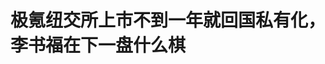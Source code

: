 <!DOCTYPE html>
<html lang="zh-CN">

<head>
    
<title>极氪纽交所上市不到一年就回国私有化，李书福在下一盘什么棋_腾讯新闻</title>
<meta name="keywords" content="极氪,李书福,极氪纽交所,吉利,浙江吉利控股集团有限公司,私有化,张翔,上市">
<meta name="description" content="图片来源：视觉中国      文 ｜ 岳家琛       编辑 ｜ 孙春芳      出品 ｜ 棱镜·腾讯小满工作室      5月7日，吉利汽车发文：“计划收购极氪智能科技有限公司已发行全部股份。....">
<meta name="author" content="腾讯网">
<meta name="copyright" content="Copyright 1998 - 2025 Tencent. All Rights Reserved">
<meta property="og:type" content="news" />

<meta property="og:title" content="极氪纽交所上市不到一年就回国私有化，李书福在下一盘什么棋_腾讯新闻" />
<meta property="og:description" content="图片来源：视觉中国      文 ｜ 岳家琛       编辑 ｜ 孙春芳      出品 ｜ 棱镜·腾讯小满工作室      5月7日，吉利汽车发文：“计划收购极氪智能科技有限公司已发行全部股份。...." />
<meta property="og:url" content="https://news.qq.com/rain/a/20250511A04VPJ00" />
<meta property="og:image" content="https://inews.gtimg.com/om_ls/Og-o-b1yxl1qvshnQ47-usNcye_NYS7JZWKiB33ljx3VoAA_640330/0" />
<meta property="article:author" content="棱镜" />
<meta property="article:published_time" content="2025-05-11 16:25:21" />
<meta property="category" content="auto" />

<meta name="baidu-site-verification" content="jJeIJ5X7pP" />
    <meta charset="utf-8" />
<meta http-equiv="X-UA-Compatible" content="IE=Edge" />
<meta name="viewport" content="width=device-width, initial-scale=1, shrink-to-fit=no" />
<link rel="dns-prefetch" href="mat1.gtimg.com">
<link rel="dns-prefetch" href="i.news.qq.com">
<link rel="shortcut icon" href="https://mat1.gtimg.com/qqcdn/qqindex2021/favicon.ico">
<script nomodule="true" src="https://mat1.gtimg.com/qqcdn/qqindex2021/common-static/20240515201444/core3-37-1.min.js"></script>
<script>
  try {
    if (!window.IntersectionObserver) {
      var observerScript = document.createElement('script');
      observerScript.src = "https://mat1.gtimg.com/qqcdn/qqindex2021/common-static/20241024141058/intersection-observer-polyfill.js";
      document.head.appendChild(observerScript);
    }
  } catch (error) {}
</script>

<script>
  try {
    if (!Element.prototype.scrollTo) {
      var scrollScript = document.createElement('script');
      scrollScript.src = "https://mat1.gtimg.com/qqcdn/qqindex2021/common-static/20241025153001/scroll-behavior-polyfill.js";
      document.head.appendChild(scrollScript);
    }
  } catch (error) {}
</script>
<script>
  try {
    if ('scrollRestoration' in window.history) {
      window.history.scrollRestoration = 'manual';
    }
    window.isPcClient = Boolean(window.electron) && (
      window.navigator.userAgent.indexOf('pc-client') > 0 ||
      window.navigator.userAgent.indexOf('TencentNews') > 0
    );
  } catch {}
</script>
<script>
  try {
    if (window.isPcClient) {
      var bodyStyle = document.createElement('style');
      bodyStyle.innerText = 'body{ zoom: 0.95 }';
      document.head.appendChild(bodyStyle);
    }
  } catch {}
</script>
<script>
  window.DATA = {"url":"https://view.inews.qq.com/a/20250511A04VPJ00","article_id":"20250511A04VPJ00","article_type":"0","title":"极氪纽交所上市不到一年就回国私有化，李书福在下一盘什么棋","desc":"图片来源：视觉中国      文 ｜ 岳家琛       编辑 ｜ 孙春芳      出品 ｜ 棱镜·腾讯小满工作室      5月7日，吉利汽车发文：“计划收购极氪智能科技有限公司已发行全部股份。....","iNewsRecommendLevel":1,"abstract":"图片来源：视觉中国      文 ｜ 岳家琛       编辑 ｜ 孙春芳      出品 ｜ 棱镜·腾讯小满工作室      5月7日，吉利汽车发文：“计划收购极氪智能科技有限公司已发行全部股份。....","catalog1":"auto","ad_channel_sign":"auto","introduction":"","media":"棱镜","media_id":"3285","pubtime":"2025-05-11 16:25:21","comment_id":"8410970296","political":0,"cmsId":"20250511A04VPJ00","cms_id":"20250511A04VPJ00","closeAllAd":0,"closeAllFavorite":false,"originContent":{"directory":{"ai_list":[{"desc":"吉利汽车计划收购极氪全部股份","link":"AIPOS_0"},{"desc":"极氪私有化原因及影响","link":"AIPOS_1"},{"desc":"吉利控股集团《台州宣言》","link":"AIPOS_2"},{"desc":"极氪的市场表现及改革需求","link":"AIPOS_3"},{"desc":"极氪的组织架构调整","link":"AIPOS_4"}],"enable":1,"list":null},"key_points_show":["吉利汽车计划收购极氪智能科技有限公司已发行全部股份，实现完全合并，极氪将成为吉利汽车旗下品牌。","专家表示，私有化后的极氪将摆脱资本市场短期波动干扰，提升决策效率，实现长远布局。","然而，极氪目前面临净亏损问题，2021年至2023年累计亏损约204.33亿元。","为此，极氪将调整人力结构，推行直营为主、合伙人模式为辅的新打法，并计划2025年新开近200家门店。","专家认为，吉利和极氪的改革成功将为中国汽车企业突出重围提供一个范式。"],"text":"\u003cdiv class=\"rich_media_content\"\u003e\u003cp style=\"text-align: center\"\u003e\u003cspan style=\"display: inline-block; max-width: 100%\" data-widget=\"image\"\u003e\u003c!--IMG_0--\u003e\u003cspan style=\"color: #999; display: block; font-size: 12px; line-height: 18px; text-align: center; word-wrap: break-word\"\u003e图片来源：视觉中国\u003c/span\u003e\u003c/span\u003e\u003c/p\u003e\u003csection style=\"background-color: rgb(255, 255, 255); color: rgb(34, 34, 34); font-size: 17px; letter-spacing: 0.544px; margin: 0px 0px 0em; max-width: 100%; outline: 0px; padding: 0px; text-align: justify; text-wrap-mode: wrap\" data-exeditor-arbitrary-box=\"wrap\"\u003e\u003cp\u003e文 ｜ 岳家琛  \u003c/p\u003e\u003cp\u003e编辑 ｜ 孙春芳\u003c/p\u003e\u003cp\u003e出品 ｜ 棱镜·腾讯小满工作室\u003c/p\u003e\u003c/section\u003e\u003cp style=\"text-align: justify\"\u003e\u003c!--AIPOS_0--\u003e5月7日，\u003c!--SECURE_LINK_BEGIN_0--\u003e吉利汽车\u003c!--SECURE_LINK_END_0--\u003e发文：“计划收购\u003c!--SECURE_LINK_BEGIN_1--\u003e极氪\u003c!--SECURE_LINK_END_1--\u003e智能科技有限公司已发行全部股份。吉利汽车目前持有极氪约65.7%的股份，如交易完成，极氪将与吉利汽车实现完全合并。”\u003c/p\u003e\u003cp style=\"text-align: justify\"\u003e极氪从上市到宣布私有化，仅仅不到一年时间。\u003c/p\u003e\u003cp style=\"text-align: justify\"\u003e对于二者的合并，北方工业大学汽车产业创新研究中心研究员张翔表示：“吉利选择‘回归一个吉利’，可以整合资源，提升竞争力。”\u003c/p\u003e\u003cp style=\"text-align: justify\"\u003e\u003c!--AIPOS_1--\u003e“私有化后的极氪，能够摆脱资本市场的短期波动干扰，提升决策效率，不再受美国股票市场规则的诸多限制，从而能够更灵活地制定战略，实现长远布局。”张翔说。\u003c/p\u003e\u003cp style=\"text-align: justify\"\u003e尤其是对于极氪而言，在销售承压、“一年磨三剑”成为一个梗的背景下，极氪亟需获得集团的支持，并重新取得市场的认可。因而变革势在必行。\u003c/p\u003e\u003cp style=\"text-align: justify\"\u003e截至5月9日收盘，吉利汽车港股报18.36港元，两天累计涨幅9.42%，市值增加159亿港元。极氪美股过去两天实现了15.36%的涨幅。\u003c/p\u003e\u003cp style=\"text-align: justify\"\u003e\u003cspan style=\"display: inline-block; max-width: 100%\" data-widget=\"image\"\u003e\u003c!--IMG_1--\u003e\u003cspan style=\"color: #999; display: block; font-size: 12px; line-height: 18px; text-align: center; word-wrap: break-word\"\u003e（吉利台州临海工厂，作者拍摄）\u003c/span\u003e\u003c/span\u003e\u003c/p\u003e\u003cp style=\"text-align: justify\"\u003e\u003cstrong\u003e李书福回归一个吉利\u003c/strong\u003e\u003c/p\u003e\u003cp style=\"text-align: justify\"\u003e对于吉利和极氪的合并，\u003c!--AIPOS_2--\u003e吉利控股集团在公告中称，此举是进一步落实《台州宣言》，聚焦汽车主业，提升资源利用效率，深化品牌协同的重要步骤，将强化吉利汽车在智能新能源汽车领域的全球竞争力。\u003c/p\u003e\u003cp style=\"text-align: justify\"\u003e什么是《台州宣言》？\u003c/p\u003e\u003cp style=\"text-align: justify\"\u003e2024年9月，吉利控股在台州国际汽车工业博览会上发布了《台州宣言》，宣布企业进入战略转型全新阶段。\u003c/p\u003e\u003cp style=\"text-align: justify\"\u003e浙江台州，被吉利称为“梦开始的地方”。1998年，吉利第一辆汽车在台州临海下线。去年9月，《台州宣言》发布前夕，吉利控股管理层集体来到台州临海工厂参观。吉利控股借用创始地所在城市的名字，命名了自己的转型战略。\u003c!--MID_AD_0--\u003e\u003c!--EOP_0--\u003e\u003c/p\u003e\u003c!--MID_ARTICLE_AD_0--\u003e\u003c!--PARAGRAPH_0--\u003e\u003cp style=\"text-align: justify\"\u003e如今，吉利又进入了转折的“十字路口”。《台州宣言》提出，全面梳理吉利各业务板块，厘清业务定位。进一步明晰各品牌定位，理顺股权关系，减少利益冲突和重复投资，提高资源利用效率。\u003c/p\u003e\u003cp style=\"text-align: justify\"\u003e其中，《台州宣言》提出“厘清业务定位、提高资源利用效率”，也折射出吉利此前定位不清晰，品牌之间存在利益冲突等问题。多品牌战略在供应商、采购、研发等方面的弊端越来越明显。各品牌之间产生了严重内耗。\u003c/p\u003e\u003cp style=\"text-align: justify\"\u003e根据梳理，大整合之前，整个吉利系共有多达14个汽车品牌，如吉利、几何、\u003c!--SECURE_LINK_BEGIN_2--\u003e领克\u003c!--SECURE_LINK_END_2--\u003e、极氪、\u003c!--SECURE_LINK_BEGIN_3--\u003e沃尔沃\u003c!--SECURE_LINK_END_3--\u003e、\u003c!--SECURE_LINK_BEGIN_4--\u003e极星\u003c!--SECURE_LINK_END_4--\u003e、\u003c!--SECURE_LINK_BEGIN_5--\u003e路特斯\u003c!--SECURE_LINK_END_5--\u003e、\u003c!--SECURE_LINK_BEGIN_6--\u003esmart\u003c!--SECURE_LINK_END_6--\u003e、雷达、翼真等。有的是自主品牌，有的是通过收购、入股等方式获得。\u003c/p\u003e\u003cp style=\"text-align: justify\"\u003e“吉利汽车旗下极氪定位为全球豪华科技品牌，领克定位为全球新能源高端品牌，\u003c!--SECURE_LINK_BEGIN_7--\u003e吉利银河\u003c!--SECURE_LINK_END_7--\u003e和中国星定位为全球主流品牌。”对于目前旗下各品牌的定位，吉利控股这样说。\u003c/p\u003e\u003cp style=\"text-align: justify\"\u003e如今，在汽车市场的激烈竞争格局之下，成本和技术成为企业在未来竞争中取胜的关键因素。在这一背景下，吉利开始从“多生孩子好打架”转变为“集中协同”。\u003c/p\u003e\u003cp style=\"text-align: justify\"\u003e吉利控股表示，各品牌在扩大细分市场份额的同时，寻求协同发展，在技术、产品、供应链、制造、营销与服务、国际市场拓展等方面强化协同，提高技术创新实力，激发规模效应。\u003c/p\u003e\u003cp style=\"text-align: justify\"\u003e在这一战略之下，吉利控股在过去半年开展了大刀阔斧的改革。\u003c/p\u003e\u003cp style=\"text-align: justify\"\u003e“‘回归一个吉利’的背后，是吉利对品牌布局的反思与调整。前些年投资热潮席卷，多品牌战略盛行，但随着资本逐渐冷静，多品牌战略的弊端日益凸显，品牌分散导致资源无法集中调配，影响了企业的运营效率与发展活力。”张翔说。\u003c!--MID_AD_1--\u003e\u003c!--EOP_1--\u003e\u003c/p\u003e\u003c!--MID_ARTICLE_AD_1--\u003e\u003c!--PARAGRAPH_1--\u003e\u003cp style=\"text-align: justify\"\u003e对于极氪与吉利汽车合并，吉利控股集团董事长李书福也表示：“面对激烈的市场竞争和日益复杂的经济环境，我们将审时度势、根据《台州宣言》精神，持续推动汽车业务整合，回归一个吉利，整合技术优势，提高创新能力、盈利能力，持续创造长期价值，打造全球领先的智能电动汽车集团。”\u003c!--MID_AD_2--\u003e\u003c!--EOP_2--\u003e\u003c/p\u003e\u003c!--MID_ARTICLE_AD_2--\u003e\u003c!--PARAGRAPH_2--\u003e\u003cp style=\"text-align: justify\"\u003e\u003cstrong\u003e两次整合背后\u003c/strong\u003e\u003c/p\u003e\u003cp style=\"text-align: justify\"\u003e《台州宣言》后，吉利控股的第一个改革便是极氪与领克的合并。\u003c/p\u003e\u003cp style=\"text-align: justify\"\u003e2024年11月14日，吉利宣布了领克和极氪的合并计划。今年2月14日，极氪、领克完成股权交割，正式成立极氪科技集团，极氪持有领克51%股份，领克其余49%股份继续由吉利汽车旗下全资子公司持有。\u003c/p\u003e\u003cp style=\"text-align: justify\"\u003e极氪成立初衷是作为吉利向高端纯电赛道转型的抓手。平安证券的研报也分析道，当年选择独立于传统车企，可以让极氪轻装上阵，探索转型路径，以较快速度获取转型经验，并赋能给整个吉利汽车集团。\u003c/p\u003e\u003cp style=\"text-align: justify\"\u003e而如今，“极氪已成功培育壮大，私有化退市能避免资源分散，充分利用已有的海外市场经验与资源，优化集团的资本配置。”张翔说。\u003c/p\u003e\u003cp style=\"text-align: justify\"\u003e极氪智能科技CEO安聪慧在财报电话会上表示，极氪和领克品牌整合，将进行全面的产品梳理和规划，避免冲突。\u003c/p\u003e\u003cp style=\"text-align: justify\"\u003e节省成本，减少资源浪费是最直接的效果。在财报电话会上，安聪慧称，在极氪和领克品牌整合后，双方研发投入预计将降低10%-20%，供应链成本下降5%-8%，产能利用率提升3%-5%。\u003c/p\u003e\u003cp style=\"text-align: justify\"\u003e吉利控股行政总裁桂生悦在电话会上也表示，极氪和领克如果不整合，必然带来同业竞争的内部矛盾，双方在研发、架构、销售等多方面也会出现重复投资和叠加花费的局面。\u003c/p\u003e\u003cp style=\"text-align: justify\"\u003e“如果不整合，无论是领克还是极氪，综合竞争力都无法提升。”桂生悦说。\u003c/p\u003e\u003cp style=\"text-align: justify\"\u003e本次私有化则是另一个考量。事实上，极氪退市并入吉利汽车，发生得很突然。\u003c/p\u003e\u003cp style=\"text-align: justify\"\u003e此前，极星已经在美国的交易所上市，但资本的力量并没有对这一品牌带来帮助。而今，极氪类似的迹象也开始明显。\u003c/p\u003e\u003cp style=\"text-align: justify\"\u003e2024年5月10日，极氪在纽交所挂牌上市，发行价为21美元，市值98亿美元。但是自上市以来，极氪在美股市场的表现整体欠佳，股价一直在20至30美元之间来回波动，并未如此前上市的“蔚、小、理”一样实现股价飙升。\u003c!--MID_AD_3--\u003e\u003c!--EOP_3--\u003e\u003c/p\u003e\u003c!--MID_ARTICLE_AD_3--\u003e\u003c!--PARAGRAPH_3--\u003e\u003cp style=\"text-align: justify\"\u003e一位汽车行业的分析师认为，2025年4月，美国证监会启动大规模中概股退市调查，且极氪自身也一直亏损，这使得在目前的形势下，极氪在美国资本市场难以实现再融资。\u003c/p\u003e\u003cp style=\"text-align: justify\"\u003e他表示，只有私有化，极氪才能拥有继续应对市场竞争的“子弹”。\u003c/p\u003e\u003cp style=\"text-align: justify\"\u003e\u003cstrong\u003e一系列调整正在进行中\u003c/strong\u003e\u003c/p\u003e\u003cp style=\"text-align: justify\"\u003e“极氪之于吉利，是探索高端化的重要资产，如果因为资本的问题导致品牌没落，这对于整个吉利都是非常危险的。”一位汽车行业人士说。\u003c/p\u003e\u003cp style=\"text-align: justify\"\u003e\u003c!--AIPOS_3--\u003e目前，仍未实现扭亏是极氪面临的棘手问题。2021年至2023年，极氪净亏损分别高达45.14亿元、76.55亿元和82.64亿元，三年累计亏损约204.33亿元。\u003c/p\u003e\u003cp style=\"text-align: justify\"\u003e2024年全年，极氪品牌实现总营收约759.13亿元，同比增长47%。然而，全年净亏损却高达64.24亿元。亏损的主要原因是研发费用的不断攀升以及渠道搭建铺设的基础成本支出。\u003c/p\u003e\u003cp style=\"text-align: justify\"\u003e从销售数据来看，今年前4个月，极氪科技集团整体销量为15.53万台，其中领克表现尚可，销量为10.02万台，同比增长26%；极氪品牌销量仅为5.51万台，同比仅增长12%，增幅落后于领克。\u003c/p\u003e\u003cp style=\"text-align: justify\"\u003e目前，极氪共有6款车型在售，包括\u003c!--SECURE_LINK_BEGIN_8--\u003e极氪001\u003c!--SECURE_LINK_END_8--\u003e、007、009、X、7X、MIX，涵盖了轿跑、轿车、MPV、SUV，均为纯电车型。今年，极氪将推出3款全新车型。\u003c/p\u003e\u003cp style=\"text-align: justify\"\u003e2024年，极氪汽车销售总量为22.21万台，同比增长87%，虽然成为“中国纯电豪华品牌销售冠军”，却没有完成年度销售23万台的目标。其中，主力车型极氪001因\u003c!--SECURE_LINK_BEGIN_9--\u003e小米SU7\u003c!--SECURE_LINK_END_9--\u003e等竞品冲击而导致销量下滑。\u003c!--MID_AD_4--\u003e\u003c!--EOP_4--\u003e\u003c/p\u003e\u003c!--MID_ARTICLE_AD_4--\u003e\u003c!--PARAGRAPH_4--\u003e\u003cp style=\"text-align: justify\"\u003e面对迫切的改革需求，极氪选择先调整人力结构。\u003c/p\u003e\u003cp style=\"text-align: justify\"\u003e\u003c!--AIPOS_4--\u003e极氪科技集团5月4日宣布，极氪科技集团副总裁、领克销售公司总经理林杰开始分管极氪品牌国内营销、销售、服务整体工作，直接管理品牌营销中心、用户增长中心、用户交付中心。\u003c/p\u003e\u003cp style=\"text-align: justify\"\u003e此外，极氪科技集团副总裁林金文，将直接管理用户服务中心、用户网络中心、用户数字化、运营与流程，并协助林杰处理极氪品牌国内的营销、销售及服务工作，向林杰汇报。\u003c/p\u003e\u003cp style=\"text-align: justify\"\u003e据吉利一位内部人士称，林杰是吉利体系内的一员“老将”了，本次调整的主要任务就是统筹领克与极氪的协同战略，更好的发挥整合效应。\u003c/p\u003e\u003cp style=\"text-align: justify\"\u003e随着本次私有化的进行，极氪与吉利团队或许也将面临进一步调整。\u003c/p\u003e\u003cp style=\"text-align: justify\"\u003e林杰上任后，销售渠道变革的措施已经传出。\u003c/p\u003e\u003cp style=\"text-align: justify\"\u003e未来，极氪将在四五线等下沉的空白市场和低效市场引入合伙人模式，门店依旧沿用极氪家名字，构建“直营为主、合伙人模式为辅”的新打法。\u003c/p\u003e\u003cp style=\"text-align: justify\"\u003e极氪规划在2025年新开近200家门店，到今年年底，预计门店数量达到560家左右。\u003c/p\u003e\u003cp style=\"text-align: justify\"\u003e据媒体报道称，极氪首批选取衢州、惠州、三亚、乌鲁木齐、临沂5个已开业城市转型合伙人模式。在合伙人的筛选方面，优先吉利、领克体系内的投资人，同时向社会优质投资人开放。\u003c/p\u003e\u003cp style=\"text-align: justify\"\u003e据一位汽车行业人士分析，围绕着吉利和极氪的一系列变革，也是传统车企在当前重构竞争力的一场实验。当规模扩张边际效益递减时，无论研发还是营销，能力聚焦才是车企突围的关键。\u003c/p\u003e\u003cp style=\"text-align: justify\"\u003e如果吉利和极氪的这一系列改革取得成功，其意义或许不仅局限于这一家企业，也将为中国汽车企业突出重围，多品牌整合提供一个范式。\u003c/p\u003e\u003cdiv powered-by=\"qqnews_ex-editor\"\u003e\u003c/div\u003e\u003cstyle\u003e.rich_media_content{--news-tabel-th-night-color: #444444;--news-font-day-color: #333;--news-font-night-color: #d9d9d9;--news-bottom-distance: 22px}.rich_media_content p:not([data-exeditor-arbitrary-box=image-box]){letter-spacing:.5px;line-height:30px;margin-bottom:var(--news-bottom-distance);word-wrap:break-word}.rich_media_content{color:var(--news-font-day-color);font-size:18px}@media(prefers-color-scheme:dark){body:not([data-weui-theme=light]):not([dark-mode-disable=true]) .rich_media_content p:not([data-exeditor-arbitrary-box=image-box]){letter-spacing:.5px;line-height:30px;margin-bottom:var(--news-bottom-distance);word-wrap:break-word}body:not([data-weui-theme=light]):not([dark-mode-disable=true]) .rich_media_content{color:var(--news-font-night-color)}}.data_color_scheme_dark .rich_media_content p:not([data-exeditor-arbitrary-box=image-box]){letter-spacing:.5px;line-height:30px;margin-bottom:var(--news-bottom-distance);word-wrap:break-word}.data_color_scheme_dark .rich_media_content{color:var(--news-font-night-color)}.data_color_scheme_dark .rich_media_content{font-size:18px}.rich_media_content p[data-exeditor-arbitrary-box=image-box]{margin-bottom:11px}.rich_media_content\u003ediv:not(.qnt-video),.rich_media_content\u003esection{margin-bottom:var(--news-bottom-distance)}.rich_media_content hr{margin-bottom:var(--news-bottom-distance)}.rich_media_content .link_list{margin:0;margin-top:20px;min-height:0!important}.rich_media_content blockquote{background:#f9f9f9;border-left:6px solid #ccc;margin:1.5em 10px;padding:.5em 10px}.rich_media_content blockquote p{margin-bottom:0!important}.data_color_scheme_dark .rich_media_content blockquote{background:#323232}@media(prefers-color-scheme:dark){body:not([data-weui-theme=light]):not([dark-mode-disable=true]) .rich_media_content blockquote{background:#323232}}.rich_media_content ol[data-ex-list]{--ol-start: 1;--ol-list-style-type: decimal;list-style-type:none;counter-reset:olCounter calc(var(--ol-start,1) - 1);position:relative}.rich_media_content ol[data-ex-list]\u003eli\u003e:first-child::before{content:counter(olCounter,var(--ol-list-style-type)) '. ';counter-increment:olCounter;font-variant-numeric:tabular-nums;display:inline-block}.rich_media_content ul[data-ex-list]{--ul-list-style-type: circle;list-style-type:none;position:relative}.rich_media_content ul[data-ex-list].nonUnicode-list-style-type\u003eli\u003e:first-child::before{content:var(--ul-list-style-type) ' ';font-variant-numeric:tabular-nums;display:inline-block;transform:scale(0.5)}.rich_media_content ul[data-ex-list].unicode-list-style-type\u003eli\u003e:first-child::before{content:var(--ul-list-style-type) ' ';font-variant-numeric:tabular-nums;display:inline-block;transform:scale(0.8)}.rich_media_content ol:not([data-ex-list]){padding-left:revert}.rich_media_content ul:not([data-ex-list]){padding-left:revert}.rich_media_content table{display:table;border-collapse:collapse;margin-bottom:var(--news-bottom-distance)}.rich_media_content table th,.rich_media_content table td{word-wrap:break-word;border:1px solid #ddd;white-space:nowrap;padding:2px 5px}.rich_media_content table th{font-weight:700;background-color:#f0f0f0;text-align:left}.rich_media_content table p{margin-bottom:0!important}.data_color_scheme_dark .rich_media_content table th{background:var(--news-tabel-th-night-color)}@media(prefers-color-scheme:dark){body:not([data-weui-theme=light]):not([dark-mode-disable=true]) .rich_media_content table th{background:var(--news-tabel-th-night-color)}}.rich_media_content .qqnews_image_desc,.rich_media_content p[type=om-image-desc]{line-height:20px!important;text-align:center!important;font-size:14px!important;color:#666!important}.rich_media_content div[data-exeditor-arbitrary-box=wrap]:not([data-exeditor-arbitrary-box-special-style]){max-width:100%}.rich_media_content .qqnews-content{--wmfont: 0;--wmcolor: transparent;font-size:var(--wmfont);color:var(--wmcolor);line-height:var(--wmfont)!important;margin-bottom:var(--wmfont)!important}.rich_media_content .qqnews_sign_emphasis{background:#f7f7f7}.rich_media_content .qqnews_sign_emphasis ol{word-wrap:break-word;border:none;color:#5c5c5c;line-height:28px;list-style:none;margin:14px 0 6px;padding:16px 15px 4px}.rich_media_content .qqnews_sign_emphasis p{margin-bottom:12px!important}.rich_media_content .qqnews_sign_emphasis ol\u003eli\u003ep{padding-left:30px}.rich_media_content .qqnews_sign_emphasis ol\u003eli{list-style:none}.rich_media_content .qqnews_sign_emphasis ol\u003eli\u003ep:first-child::before{margin-left:-30px;content:counter(olCounter,decimal) ''!important;counter-increment:olCounter!important;font-variant-numeric:tabular-nums!important;background:#37f;border-radius:2px;color:#fff;font-size:15px;font-style:normal;text-align:center;line-height:18px;width:18px;height:18px;margin-right:12px;position:relative;top:-1px}.data_color_scheme_dark .rich_media_content .qqnews_sign_emphasis{background:#262626}.data_color_scheme_dark .rich_media_content .qqnews_sign_emphasis ol\u003eli\u003ep{color:#a9a9a9}@media(prefers-color-scheme:dark){body:not([data-weui-theme=light]):not([dark-mode-disable=true]) .rich_media_content .qqnews_sign_emphasis{background:#262626}body:not([data-weui-theme=light]):not([dark-mode-disable=true]) .rich_media_content .qqnews_sign_emphasis ol\u003eli\u003ep{color:#a9a9a9}}.rich_media_content h1,.rich_media_content h2,.rich_media_content h3,.rich_media_content h4,.rich_media_content h5,.rich_media_content h6{margin-bottom:var(--news-bottom-distance);font-weight:700}.rich_media_content h1{font-size:20px}.rich_media_content h2,.rich_media_content h3{font-size:19px}.rich_media_content h4,.rich_media_content h5,.rich_media_content h6{font-size:18px}.rich_media_content li:empty{display:none}.rich_media_content ul,.rich_media_content ol{margin-bottom:var(--news-bottom-distance)}.rich_media_content div\u003ep:only-child{margin-bottom:0!important}.rich_media_content .cms-cke-widget-title-wrap p{margin-bottom:0!important}\u003c/style\u003e\u003c/div\u003e","version":"v2"},"originAttribute":{"IMG_0":{"bigOrigUrl":"https://inews.gtimg.com/news_bt/OYARWwLzHKk5W8Lui_354rsrJ00vG3x3FZDBJZwMiSw4sAA/0","compressUrl":"https://inews.gtimg.com/news_bt/OYARWwLzHKk5W8Lui_354rsrJ00vG3x3FZDBJZwMiSw4sAA/641","desc":"","fullPic":"1","height":458,"imgurl0":"https://inews.gtimg.com/news_bt/OYARWwLzHKk5W8Lui_354rsrJ00vG3x3FZDBJZwMiSw4sAA/0","imgurl1000":"https://inews.gtimg.com/news_bt/OYARWwLzHKk5W8Lui_354rsrJ00vG3x3FZDBJZwMiSw4sAA/1000","islong":0,"origUrl":"https://inews.gtimg.com/news_bt/OYARWwLzHKk5W8Lui_354rsrJ00vG3x3FZDBJZwMiSw4sAA/1000","size":2507,"style":"display: inline-block; max-width: 100%; width: 100%","thumb":"https://inews.gtimg.com/news_bt/OYARWwLzHKk5W8Lui_354rsrJ00vG3x3FZDBJZwMiSw4sAA_181x181s/0","url":"https://inews.gtimg.com/news_bt/OYARWwLzHKk5W8Lui_354rsrJ00vG3x3FZDBJZwMiSw4sAA/641","width":641},"IMG_1":{"bigOrigUrl":"https://inews.gtimg.com/news_bt/Olq1CehtKrtTPUr_I8K5AUqyPuGtSfTqaZQn00gLbd-EIAA/0","compressUrl":"https://inews.gtimg.com/news_bt/Olq1CehtKrtTPUr_I8K5AUqyPuGtSfTqaZQn00gLbd-EIAA/641","desc":"","fullPic":"1","height":480,"imgurl0":"https://inews.gtimg.com/news_bt/Olq1CehtKrtTPUr_I8K5AUqyPuGtSfTqaZQn00gLbd-EIAA/0","imgurl1000":"https://inews.gtimg.com/news_bt/Olq1CehtKrtTPUr_I8K5AUqyPuGtSfTqaZQn00gLbd-EIAA/1000","islong":0,"origUrl":"https://inews.gtimg.com/news_bt/Olq1CehtKrtTPUr_I8K5AUqyPuGtSfTqaZQn00gLbd-EIAA/641","size":91,"style":"display: inline-block; max-width: 100%; width: 100%","thumb":"https://inews.gtimg.com/news_bt/Olq1CehtKrtTPUr_I8K5AUqyPuGtSfTqaZQn00gLbd-EIAA_181x181s/0","url":"https://inews.gtimg.com/news_bt/Olq1CehtKrtTPUr_I8K5AUqyPuGtSfTqaZQn00gLbd-EIAA/641","width":641},"SECURE_LINK_BEGIN_0":{"cms_orig_info":{"desc":"吉利汽车","trust_level":1,"type":"huaci_car","url":"https://auto.qq.com/h5/select.html/?qnShowType=1#/vehicle?brand_id=34\u0026source=article_underline_word"},"desc":"吉利汽车","trust_level":1,"type":"huaci_car","url":"https://auto.qq.com/h5/select.html/?qnShowType=1#/vehicle?brand_id=34\u0026source=article_underline_word"},"SECURE_LINK_BEGIN_1":{"cms_orig_info":{"desc":"极氪","trust_level":1,"type":"huaci_car","url":"https://auto.qq.com/h5/select.html/?qnShowType=1#/vehicle?brand_id=450\u0026source=article_underline_word"},"desc":"极氪","trust_level":1,"type":"huaci_car","url":"https://auto.qq.com/h5/select.html/?qnShowType=1#/vehicle?brand_id=450\u0026source=article_underline_word"},"SECURE_LINK_BEGIN_2":{"cms_orig_info":{"desc":"领克","trust_level":1,"type":"huaci_car","url":"https://auto.qq.com/h5/select.html/?qnShowType=1#/vehicle?brand_id=267\u0026source=article_underline_word"},"desc":"领克","trust_level":1,"type":"huaci_car","url":"https://auto.qq.com/h5/select.html/?qnShowType=1#/vehicle?brand_id=267\u0026source=article_underline_word"},"SECURE_LINK_BEGIN_3":{"cms_orig_info":{"desc":"沃尔沃","trust_level":1,"type":"huaci_car","url":"https://auto.qq.com/h5/select.html/?qnShowType=1#/vehicle?brand_id=19\u0026source=article_underline_word"},"desc":"沃尔沃","trust_level":1,"type":"huaci_car","url":"https://auto.qq.com/h5/select.html/?qnShowType=1#/vehicle?brand_id=19\u0026source=article_underline_word"},"SECURE_LINK_BEGIN_4":{"cms_orig_info":{"desc":"极星","trust_level":1,"type":"huaci_car","url":"https://auto.qq.com/h5/select.html/?qnShowType=1#/vehicle?brand_id=293\u0026source=article_underline_word"},"desc":"极星","trust_level":1,"type":"huaci_car","url":"https://auto.qq.com/h5/select.html/?qnShowType=1#/vehicle?brand_id=293\u0026source=article_underline_word"},"SECURE_LINK_BEGIN_5":{"cms_orig_info":{"desc":"路特斯","trust_level":1,"type":"huaci_car","url":"https://auto.qq.com/h5/select.html/?qnShowType=1#/vehicle?brand_id=83\u0026source=article_underline_word"},"desc":"路特斯","trust_level":1,"type":"huaci_car","url":"https://auto.qq.com/h5/select.html/?qnShowType=1#/vehicle?brand_id=83\u0026source=article_underline_word"},"SECURE_LINK_BEGIN_6":{"cms_orig_info":{"desc":"smart","trust_level":1,"type":"huaci_car","url":"https://auto.qq.com/h5/series.html/#/?serial_id=9308\u0026source=article_underline_word"},"desc":"smart","trust_level":1,"type":"huaci_car","url":"https://auto.qq.com/h5/series.html/#/?serial_id=9308\u0026source=article_underline_word"},"SECURE_LINK_BEGIN_7":{"cms_orig_info":{"desc":"吉利银河","trust_level":1,"type":"huaci_car","url":"https://auto.qq.com/h5/select.html/?qnShowType=1#/vehicle?brand_id=726\u0026source=article_underline_word"},"desc":"吉利银河","trust_level":1,"type":"huaci_car","url":"https://auto.qq.com/h5/select.html/?qnShowType=1#/vehicle?brand_id=726\u0026source=article_underline_word"},"SECURE_LINK_BEGIN_8":{"cms_orig_info":{"desc":"极氪001","trust_level":1,"type":"huaci_car","url":"https://auto.qq.com/h5/series.html/#/?serial_id=7440\u0026source=article_underline_word"},"desc":"极氪001","trust_level":1,"type":"huaci_car","url":"https://auto.qq.com/h5/series.html/#/?serial_id=7440\u0026source=article_underline_word"},"SECURE_LINK_BEGIN_9":{"cms_orig_info":{"desc":"小米SU7","trust_level":1,"type":"huaci_car","url":"https://auto.qq.com/h5/series.html/#/?serial_id=10628\u0026source=article_underline_word"},"desc":"小米SU7","trust_level":1,"type":"huaci_car","url":"https://auto.qq.com/h5/series.html/#/?serial_id=10628\u0026source=article_underline_word"},"SECURE_LINK_END_0":{"trust_level":1},"SECURE_LINK_END_1":{"trust_level":1},"SECURE_LINK_END_2":{"trust_level":1},"SECURE_LINK_END_3":{"trust_level":1},"SECURE_LINK_END_4":{"trust_level":1},"SECURE_LINK_END_5":{"trust_level":1},"SECURE_LINK_END_6":{"trust_level":1},"SECURE_LINK_END_7":{"trust_level":1},"SECURE_LINK_END_8":{"trust_level":1},"SECURE_LINK_END_9":{"trust_level":1}},"selfDeclare":{},"userAddress":"北京","card":{"chlid":"3285","chlname":"棱镜","desc":"腾讯新闻出品栏目，《棱镜》聚焦泛财经深度记录。","icon":"https://inews.gtimg.com/newsapp_ls/0/14314586619_200200/0","msgEntry":1,"uin":"ec18505b6957a1314c","update_frequency":"0","vip_desc":"腾讯新闻《棱镜》栏目官方账号","vip_icon_night":"http://inews.gtimg.com/newsapp_ls/0/14876052067/0","vip_place":"left","vip_type":"30012","vip_icon":"http://inews.gtimg.com/newsapp_ls/0/14876051701/0","vip_type_new":"30012","suid":"8QMd2n1V5YAbvzzf","liveInfo":{},"cpLevel":1},"interationCount":{"like":16,"collect":20,"share":7},"payment_info":{"is_free_to_read":0,"need_pay":0,"pay_type":"","text_free_percent":0},"article_is_pay":false,"payment_column_info_v1":{"is_column_pay":false,"read_count_all":0},"tag_info_item":null,"contentWordsNum":3003,"extraProperty":{"FeedbackDetailDisableInsert":0,"zanSkinType":""},"relateWelfare":{},"aiSwitch":true,"isOversize":false,"videoArr":[]};
</script>
<script>
  window.channelInfo = {"channelConfig":{"channelNav":[{"_auto_id":"1","active_alien_img":"","alien_img":"","channel_id":"news_news_home","is_local":"0","link":"https://www.qq.com","name_cn":"首页","name_en":"home"},{"_auto_id":"2","active_alien_img":"","alien_img":"","channel_id":"news_news_top","is_local":"0","link":"","name_cn":"要闻","name_en":"news"},{"_auto_id":"4","active_alien_img":"","alien_img":"","channel_id":"news_news_bj","is_local":"1","link":"","name_cn":"北京","name_en":"bj"},{"_auto_id":"5","active_alien_img":"","alien_img":"","channel_id":"news_news_finance","is_local":"0","link":"","name_cn":"财经","name_en":"finance"},{"_auto_id":"6","active_alien_img":"","alien_img":"","channel_id":"news_news_tech","is_local":"0","link":"","name_cn":"科技","name_en":"tech"},{"_auto_id":"7","active_alien_img":"","alien_img":"","channel_id":"tv","is_local":"0","link":"https://v.qq.com/channel/tv/?ptag=qqnews","name_cn":"电视剧","name_en":"tv"},{"_auto_id":"8","active_alien_img":"","alien_img":"","channel_id":"news_news_qa","is_local":"0","link":"","name_cn":"热问","name_en":"qa"},{"_auto_id":"9","active_alien_img":"","alien_img":"","channel_id":"news_news_ent","is_local":"0","link":"","name_cn":"娱乐","name_en":"ent"},{"_auto_id":"10","active_alien_img":"","alien_img":"","channel_id":"variety","is_local":"0","link":"https://v.qq.com/channel/variety/?ptag=qqnews","name_cn":"综艺","name_en":"variety"},{"_auto_id":"11","active_alien_img":"","alien_img":"","channel_id":"news_news_sports","is_local":"0","link":"","name_cn":"体育","name_en":"sports"},{"_auto_id":"13","active_alien_img":"","alien_img":"","channel_id":"news_news_nba","is_local":"0","link":"","name_cn":"NBA","name_en":"nba"},{"_auto_id":"14","active_alien_img":"","alien_img":"","channel_id":"news_news_world","is_local":"0","link":"","name_cn":"国际","name_en":"world"},{"_auto_id":"15","active_alien_img":"","alien_img":"","channel_id":"news_news_mil","is_local":"0","link":"","name_cn":"军事","name_en":"milite"},{"_auto_id":"16","active_alien_img":"","alien_img":"","channel_id":"news_news_auto","is_local":"0","link":"","name_cn":"汽车","name_en":"auto"},{"_auto_id":"17","active_alien_img":"","alien_img":"","channel_id":"news_news_house","is_local":"0","link":"","name_cn":"房产","name_en":"house"},{"_auto_id":"18","active_alien_img":"","alien_img":"","channel_id":"news_news_edu","is_local":"0","link":"","name_cn":"教育","name_en":"edu"},{"_auto_id":"19","active_alien_img":"","alien_img":"","channel_id":"news_news_antip","is_local":"0","link":"","name_cn":"健康","name_en":"health"},{"_auto_id":"20","active_alien_img":"","alien_img":"","channel_id":"news_news_video","is_local":"0","link":"","name_cn":"视频","name_en":"video"},{"_auto_id":"21","active_alien_img":"","alien_img":"","channel_id":"news_news_game","is_local":"0","link":"","name_cn":"游戏","name_en":"games"},{"_auto_id":"22","active_alien_img":"","alien_img":"","channel_id":"news_news_nchupin","is_local":"0","link":"","name_cn":"眼界","name_en":"chupin"},{"_auto_id":"24","active_alien_img":"","alien_img":"","channel_id":"news_news_football","is_local":"0","link":"","name_cn":"足球","name_en":"football"},{"_auto_id":"25","active_alien_img":"","alien_img":"","channel_id":"news_news_kepu","is_local":"0","link":"","name_cn":"科学","name_en":"kepu"},{"_auto_id":"26","active_alien_img":"","alien_img":"","channel_id":"news_news_digi","is_local":"0","link":"","name_cn":"数码","name_en":"digi"},{"_auto_id":"28","active_alien_img":"","alien_img":"","channel_id":"ymzx","is_local":"0","link":"https://gamer.qq.com/v2/cloudgame/game/96897?ichannel=txxwpc0Ftxxwpc1","name_cn":"元梦之星","name_en":"news_news_ymzx"},{"_auto_id":"31","active_alien_img":"","alien_img":"","channel_id":"movie","is_local":"0","link":"https://v.qq.com/channel/movie/?ptag=qqnews","name_cn":"电影","name_en":"movie"},{"_auto_id":"32","active_alien_img":"","alien_img":"","channel_id":"news_news_esport","is_local":"0","link":"","name_cn":"电竞","name_en":"esport"},{"_auto_id":"34","active_alien_img":"","alien_img":"","channel_id":"news_news_history","is_local":"0","link":"","name_cn":"历史","name_en":"history"},{"_auto_id":"35","active_alien_img":"","alien_img":"","channel_id":"news_news_baby","is_local":"0","link":"","name_cn":"育儿","name_en":"baby"},{"_auto_id":"36","active_alien_img":"","alien_img":"","channel_id":"hbjy","is_local":"0","link":"https://gp.qq.com/act/a20250421mnqlx/news.shtml","name_cn":"和平精英","name_en":"news_news_hbjy"},{"_auto_id":"37","active_alien_img":"","alien_img":"","channel_id":"cloud_gamer","is_local":"0","link":"https://gamer.qq.com/?ichannel=txxwpc0Ftxxwpc1","name_cn":"云游戏","name_en":"cloud_gamer"},{"_auto_id":"38","active_alien_img":"","alien_img":"","channel_id":"news_news_lic","is_local":"0","link":"","name_cn":"理财","name_en":"finance_licai"},{"_auto_id":"39","active_alien_img":"","alien_img":"","channel_id":"news_news_istock","is_local":"0","link":"","name_cn":"股票","name_en":"finance_stock"},{"_auto_id":"40","active_alien_img":"","alien_img":"","channel_id":"ren_min_shi_pin","is_local":"0","link":"https://news.qq.com/omn/author/8QMd3Hld74cbujbY?tab=om_video","name_cn":"人民视频","name_en":"ren_min_shi_pin"},{"_auto_id":"41","active_alien_img":"","alien_img":"","channel_id":"news_news_weather","is_local":"0","link":"https://tianqi.qq.com/index.htm","name_cn":"天气","name_en":"weather"}]}};
</script>
<script>
  window.articleConfig = {"rightConfig":[{"_auto_id":"1","category_key":"default","modules":"{\"moduleList\":[{\"title\":\"作者其他文章\",\"id\":\"user_article\"},{\"title\":\"精选视频\",\"id\":\"video_album\",\"videoType\":\"tag\",\"videoId\":\"aUepxrtchGM=\",\"isSticky\":0},{\"title\":\"下载条\",\"id\":\"download_banner\",\"isSticky\":1},{\"title\":\"热点榜\",\"id\":\"hot_rank_list\",\"isSticky\":1},{\"title\":\"广告推广\",\"id\":\"ssp_ad_module\",\"category\":\"ad_ssp\",\"loid\":\"109\",\"isSticky\":1},{\"title\":\"广告推广位\",\"id\":\"c2s_ad_module\",\"category\":\"right_c2s\",\"path\":\"QQcom_all_Rectangle-1|QQcom_all_Rectangle-2|QQcom_all_Rectangle-3\",\"isSticky\":1}]}"},{"_auto_id":"2","category_key":"ent","modules":"{\"moduleList\":[{\"title\":\"作者其他文章\",\"id\":\"user_article\"},{\"title\":\"精选视频\",\"id\":\"video_album\",\"videoType\":\"tag\",\"videoId\":\"aUepxrtchGM=\"},{\"title\":\"下载条\",\"id\":\"download_banner\",\"isSticky\":1},{\"title\":\"热点榜\",\"id\":\"hot_rank_list\",\"isSticky\":1},{\"title\":\"广告推广\",\"id\":\"ssp_ad_module\",\"category\":\"ad_ssp\",\"loid\":\"109\",\"isSticky\":1},{\"title\":\"广告推广\",\"id\":\"ssp_ad_module\",\"category\":\"ad_ssp\",\"loid\":\"117\",\"isSticky\":1}]}"},{"_auto_id":"3","category_key":"game","modules":"{\"moduleList\":[{\"title\":\"作者其他文章\",\"id\":\"user_article\"},{\"title\":\"精选视频\",\"id\":\"video_album\",\"videoType\":\"tag\",\"videoId\":\"aUepxrtchGM=\"},{\"title\":\"热门游戏\",\"id\":\"recommend_game\",\"isSticky\":0},{\"title\":\"下载条\",\"id\":\"download_banner\",\"isSticky\":1},{\"title\":\"热点榜\",\"id\":\"hot_rank_list\",\"isSticky\":1},{\"title\":\"广告推广\",\"id\":\"ssp_ad_module\",\"category\":\"ad_ssp\",\"loid\":\"109\",\"isSticky\":1},{\"title\":\"广告推广位\",\"id\":\"c2s_ad_module\",\"category\":\"right_c2s\",\"path\":\"QQcom_all_Rectangle-1|QQcom_all_Rectangle-2|QQcom_all_Rectangle-3\",\"isSticky\":1}]}"},{"_auto_id":"4","category_key":"tech","modules":"{\"moduleList\":[{\"title\":\"作者其他文章\",\"id\":\"user_article\"},{\"title\":\"精选视频\",\"id\":\"video_album\",\"videoType\":\"tag\",\"videoId\":\"aUepxrtchGM=\"},{\"title\":\"下载条\",\"id\":\"download_banner\",\"isSticky\":1},{\"title\":\"热点榜\",\"id\":\"hot_rank_list\",\"isSticky\":1},{\"title\":\"广告推广\",\"id\":\"ssp_ad_module\",\"category\":\"ad_ssp\",\"loid\":\"109\",\"isSticky\":1},{\"title\":\"广告推广位\",\"id\":\"c2s_ad_module\",\"category\":\"right_c2s\",\"path\":\"QQcom_all_Rectangle-1|QQcom_all_Rectangle-2|QQcom_all_Rectangle-3\",\"isSticky\":1}]}"},{"_auto_id":"5","category_key":"finance","modules":"{\"moduleList\":[{\"title\":\"作者其他文章\",\"id\":\"user_article\"},{\"title\":\"精选视频\",\"id\":\"video_album\",\"videoType\":\"tag\",\"videoId\":\"aUepxrtchGM=\"},{\"title\":\"下载条\",\"id\":\"download_banner\",\"isSticky\":1},{\"title\":\"热点榜\",\"id\":\"hot_rank_list\",\"isSticky\":1},{\"title\":\"广告推广\",\"id\":\"ssp_ad_module\",\"category\":\"ad_ssp\",\"loid\":\"109\",\"isSticky\":1},{\"title\":\"广告推广位\",\"id\":\"c2s_ad_module\",\"category\":\"right_c2s\",\"path\":\"QQcom_all_Rectangle-1|QQcom_all_Rectangle-2|QQcom_all_Rectangle-3\",\"isSticky\":1}]}"},{"_auto_id":"6","category_key":"news","modules":"{\"moduleList\":[{\"title\":\"作者其他文章\",\"id\":\"user_article\"},{\"title\":\"精选视频\",\"id\":\"video_album\",\"videoType\":\"tag\",\"videoId\":\"aUepxrtchGM=\"},{\"title\":\"下载条\",\"id\":\"download_banner\",\"isSticky\":1},{\"title\":\"热点榜\",\"id\":\"hot_rank_list\",\"isSticky\":1},{\"title\":\"广告推广\",\"id\":\"ssp_ad_module\",\"category\":\"ad_ssp\",\"loid\":\"109\",\"isSticky\":1},{\"title\":\"广告推广位\",\"id\":\"c2s_ad_module\",\"category\":\"right_c2s\",\"path\":\"QQcom_all_Rectangle-1|QQcom_all_Rectangle-2|QQcom_all_Rectangle-3\",\"isSticky\":1}]}"},{"_auto_id":"7","category_key":"fashion","modules":"{\"moduleList\":[{\"title\":\"作者其他文章\",\"id\":\"user_article\"},{\"title\":\"精选视频\",\"id\":\"video_album\",\"videoType\":\"tag\",\"videoId\":\"aUepxrtchGM=\"},{\"title\":\"下载条\",\"id\":\"download_banner\",\"isSticky\":1},{\"title\":\"热点榜\",\"id\":\"hot_rank_list\",\"isSticky\":1},{\"title\":\"广告推广\",\"id\":\"ssp_ad_module\",\"category\":\"ad_ssp\",\"loid\":\"109\",\"isSticky\":1},{\"title\":\"广告推广位\",\"id\":\"c2s_ad_module\",\"category\":\"right_c2s\",\"path\":\"QQcom_all_Rectangle-1|QQcom_all_Rectangle-2|QQcom_all_Rectangle-3\",\"isSticky\":1}]}"},{"_auto_id":"8","category_key":"sports","modules":"{\"moduleList\":[{\"title\":\"作者其他文章\",\"id\":\"user_article\"},{\"title\":\"精选视频\",\"id\":\"video_album\",\"videoType\":\"tag\",\"videoId\":\"aUepxrtchGM=\"},{\"title\":\"下载条\",\"id\":\"download_banner\",\"isSticky\":1},{\"title\":\"热点榜\",\"id\":\"hot_rank_list\",\"isSticky\":1},{\"title\":\"广告推广\",\"id\":\"ssp_ad_module\",\"category\":\"ad_ssp\",\"loid\":\"109\",\"isSticky\":1},{\"title\":\"广告推广位\",\"id\":\"c2s_ad_module\",\"category\":\"right_c2s\",\"path\":\"QQcom_all_Rectangle-1|QQcom_all_Rectangle-2|QQcom_all_Rectangle-3\",\"isSticky\":1}]}"},{"_auto_id":"9","category_key":"health","modules":"{\"moduleList\":[{\"title\":\"作者其他文章\",\"id\":\"user_article\"},{\"title\":\"精选视频\",\"id\":\"video_album\",\"videoType\":\"tag\",\"videoId\":\"aUepxrtchGM=\"},{\"title\":\"下载条\",\"id\":\"download_banner\",\"isSticky\":1},{\"title\":\"热点榜\",\"id\":\"hot_rank_list\",\"isSticky\":1},{\"title\":\"广告推广\",\"id\":\"ssp_ad_module\",\"category\":\"ad_ssp\",\"loid\":\"109\",\"isSticky\":1},{\"title\":\"广告推广位\",\"id\":\"c2s_ad_module\",\"category\":\"right_c2s\",\"path\":\"QQcom_all_Rectangle-1|QQcom_all_Rectangle-2|QQcom_all_Rectangle-3\",\"isSticky\":1}]}"},{"_auto_id":"10","category_key":"nba","modules":"{\"moduleList\":[{\"title\":\"作者其他文章\",\"id\":\"user_article\"},{\"title\":\"精选视频\",\"id\":\"video_album\",\"videoType\":\"tag\",\"videoId\":\"aUepxrtchGM=\"},{\"title\":\"下载条\",\"id\":\"download_banner\",\"isSticky\":1},{\"title\":\"热点榜\",\"id\":\"hot_rank_list\",\"isSticky\":1},{\"title\":\"广告推广\",\"id\":\"ssp_ad_module\",\"category\":\"ad_ssp\",\"loid\":\"109\",\"isSticky\":1},{\"title\":\"广告推广位\",\"id\":\"c2s_ad_module\",\"category\":\"right_c2s\",\"path\":\"QQcom_all_Rectangle-1|QQcom_all_Rectangle-2|QQcom_all_Rectangle-3\",\"isSticky\":1}]}"},{"_auto_id":"11","category_key":"edu","modules":"{\"moduleList\":[{\"title\":\"作者其他文章\",\"id\":\"user_article\"},{\"title\":\"精选视频\",\"id\":\"video_album\",\"videoType\":\"tag\",\"videoId\":\"aUWpxLNdg2c=\"},{\"title\":\"下载条\",\"id\":\"download_banner\",\"isSticky\":1},{\"title\":\"热点榜\",\"id\":\"hot_rank_list\",\"isSticky\":1},{\"title\":\"广告推广\",\"id\":\"ssp_ad_module\",\"category\":\"ad_ssp\",\"loid\":\"109\",\"isSticky\":1},{\"title\":\"广告推广位\",\"id\":\"c2s_ad_module\",\"category\":\"right_c2s\",\"path\":\"QQcom_all_Rectangle-1|QQcom_all_Rectangle-2|QQcom_all_Rectangle-3\",\"isSticky\":1}]}"},{"_auto_id":"12","category_key":"ad","modules":"{\"moduleList\":[{\"title\":\"广告推广\",\"id\":\"ssp_ad_module\",\"category\":\"ad_ssp\",\"loid\":\"109\",\"isSticky\":1},{\"title\":\"广告推广位\",\"id\":\"c2s_ad_module\",\"category\":\"right_c2s\",\"path\":\"QQcom_all_Rectangle-1|QQcom_all_Rectangle-2|QQcom_all_Rectangle-3\",\"isSticky\":1}]}"}],"tonglanAdConfig":[{"_auto_id":"1","modules":"{\"moduleList\":[{\"title\":\"广告推广位\",\"id\":\"top\",\"category\":\"top_c2s\",\"path\":\"QQcom_all_Width1-1\"},{\"title\":\"广告推广位\",\"id\":\"bottom\",\"category\":\"bottom_c2s\",\"path\":\"QQcom_all_Width1-2\"}]}"}],"bottomConfig":[],"videoAdConfig":[{"_auto_id":"1","normal_time":"10","switch":"1","video_count":"0","video_time":"0"}],"rightGameConfig":[{"_auto_id":"2","desc":"连续登录送游戏钻石，群雄共聚称霸沙城","icon":"https://inews.gtimg.com/newsapp_bt/0/0627161037914_3816/0","link":"https://s.iwan.qq.com/opengame/tenvideo/index.html?hidestatusbar=1&hidetitlebar=1&immersive=1&syswebview=1&landscape=1&gameid=49085&url=https%3A%2F%2Fgz-file.91ninthpalace.com%2Fwzzx%2Findex_tencent_iwan.html%20&ref_ele=90015","name":"王者之心2"},{"_auto_id":"3","desc":"上线送VIP！万人同屏横扫沙城","icon":"https://inews.gtimg.com/newsapp_bt/0/0627155752146_4584/0","link":"https://s.iwan.qq.com/opengame/tenvideo/index.html?hidestatusbar=1&hidetitlebar=1&immersive=1&landscape=1&syswebview=1&gameid=47203&url=https%3A%2F%2Fcqss2login.bigrnet.com%2Fiwan%2Fh5%2Fplay%2Floading&ref_ele=90015","name":"传奇盛世"},{"_auto_id":"4","desc":"超高爆率，经典玩法","icon":"https://inews.gtimg.com/newsapp_bt/0/0627160641137_9103/0","link":"https://s.iwan.qq.com/opengame/tenvideo/index.html?hidestatusbar=1&hidetitlebar=1&immersive=1&syswebview=1&gameid=43803&url=https%3A%2F%2Fsdk.mxzgame.com%2FGames%2Fportal%2F108337%2FTXVApp&ref_ele=90015","name":"新不良人"},{"_auto_id":"6","desc":"超多福利登录即领，海量游戏任你畅玩","icon":"https://inews.gtimg.com/newsapp_bt/0/111315495935_3595/0","link":"https://dldir3.qq.com/minigamefile/webdownloads/QQGameMini_silent_1002020001_cid0.exe","name":"QQ游戏大厅"},{"_auto_id":"7","desc":"纯正经典玩法，欢乐挑战赛火热来袭","icon":"https://inews.gtimg.com/newsapp_bt/0/070918050891_4971/0","link":"https://minigame.qq.com/h5game_frame_test/?appid=200904&ifid=1502020001","name":"欢乐斗地主"},{"_auto_id":"8","desc":"新服大放送，享赚你就来","icon":"https://inews.gtimg.com/newsapp_bt/0/0627154608860_7318/0","link":"https://s.iwan.qq.com/opengame/tenvideo/index.html?hidestatusbar=1&hidetitlebar=1&immersive=1&syswebview=1&landscape=1&gameid=43403&url=https%3A%2F%2Flogin-wxxyx2-bzsc.jikewan.com%2Fgame%2Fcqtxvideo.html&ref_ele=90015","name":"百战沙城"},{"_auto_id":"9","desc":"全新极速版本爽玩！送新武魂转换卡","icon":"https://inews.gtimg.com/newsapp_bt/0/1016115936984_7153/0","link":"https://s.iwan.qq.com/opengame/tenvideo/index.html?hidestatusbar=1&hidetitlebar=1&immersive=1&syswebview=1&gameid=51477&url=https%3A%2F%2Fh5sdk.cdqcwl.com%2Fsdk%2Ftxaiwandefault%2Fce43a6806214ed5b3e2227ca7e99e27a%2F2231&ref_ele=90015","name":"斗罗大陆"},{"_auto_id":"10","desc":"原汁原味，正版授权","icon":"https://inews.gtimg.com/newsapp_bt/0/0627160844946_1794/0","link":"https://s.iwan.qq.com/opengame/tenvideo/index.html?hidetitlebar=1&immersive=1&syswebview=1&landscape=1&gameid=37275&url=https%3A%2F%2Fsdk.mxzgame.com%2FGames%2Fportal%2F100211%2FTXVApp&ref_ele=90015","name":"原始传奇"},{"_auto_id":"11","desc":"登录领神秘巨星，打造巅峰阵容","icon":"https://inews.gtimg.com/newsapp_bt/0/0701170959368_8122/0","link":"https://s.iwan.qq.com/opengame/tenvideo/index.html?hidestatusbar=1&hidetitlebar=1&immersive=1&syswebview=1&gameid=40591&url=https%3A%2F%2Frh.diaigame.com%2Fh5plat%2Fplay%2Fpackage_code%2FP0012462&ref_ele=90015","name":"巅峰冠军足球"},{"_auto_id":"12","desc":"赛季制实时PVP联机对战","icon":"https://inews.gtimg.com/newsapp_bt/0/0701165259701_7142/0","link":"https://s.iwan.qq.com/opengame/tenvideo/index.html?hidestatusbar=1&hidetitlebar=1&immersive=1&syswebview=1&gameid=49634&url=https%3A%2F%2Ffootball.shenshoucdn.com%2Ffootball_new%2Fh5%2Ftxsp%2Findex.html&ref_ele=90015","name":"球场风云"},{"_auto_id":"13","desc":"专注超爽打宝体验","icon":"https://inews.gtimg.com/newsapp_bt/0/0627154956673_3154/0","link":"https://s.iwan.qq.com/opengame/tenvideo/index.html?hidestatusbar=1&hidetitlebar=1&immersive=1&syswebview=1&gameid=41057&url=https%3A%2F%2Fh5apily.fire2333.com%2Fh5sdk%2Ftxshipin%2Findex%2F3200222%2F3200112&ref_ele=90015","name":"传奇至尊"},{"_auto_id":"16","desc":"火爆新服，福利满满","icon":"https://inews.gtimg.com/newsapp_bt/0/0701171307639_4759/0","link":"https://s.iwan.qq.com/opengame/tenvideo/index.html?hidestatusbar=1&hidetitlebar=1&immersive=1&syswebview=1&gameid=50335&url=https%3A%2F%2Fh5-union-cdn.pptgame.cn%2Findex.html%3Ftx_package_id%3D10202%20&ref_ele=90015","name":"火源战纪"},{"_auto_id":"17","desc":"魔幻风格，超大场面","icon":"https://inews.gtimg.com/newsapp_bt/0/0701171500721_6895/0","link":"https://s.iwan.qq.com/opengame/tenvideo/index.html?hidestatusbar=1&hidetitlebar=1&immersive=1&syswebview=1&gameid=33112&url=https%3A%2F%2Fcsjs-tx.ebibi.com%2Fgame%2Fh5iwan-wwzs%2Fmain%2Findex.html&ref_ele=90015","name":"万王之神"},{"_auto_id":"19","desc":"经典神话背景，高清细腻画质","icon":"https://inews.gtimg.com/newsapp_bt/0/0709181543493_4955/0","link":"https://s.iwan.qq.com/opengame/tenvideo/index.html?hidestatusbar=1&hidetitlebar=1&immersive=1&syswebview=1&gameid=39686&url=https%3A%2F%2Fsdk.gz.1253361160.clb.myqcloud.com%2FGames%2Fportal%2F108311%2FTXVApp&ref_ele=90015","name":"凡人神将传"}]};
</script>
<script src="https://mat1.gtimg.com/www/js/emonitor/custom_ed041a23.js" charset="utf-8"></script>
<script>
  try {
    window.emonitorIns = emonitor.create({
      name: 'newsqq_normalArticle',
      atta: {
        name: 'newsqq',
      },
      mode: '007',
    });
  } catch (err) {
    console.warn(err);
  }
</script>
<link href="https://mat1.gtimg.com/qqcdn/qqindex2021/common-static/hel/qqnews-pc-dc_20250509063039/static/css/static.css" rel="stylesheet">

<script>window.__HEL_PRESET_META__={"qqnews-pc-components":{"app":{"id":1366,"name":"qqnews-pc-components","app_group_name":"qqnews-pc-components","proj_ver":{"map":{},"utime":0},"online_version":"qqnews-pc-components_20250306025658","build_version":"qqnews-pc-components_20250509062829","update_at":"2025-05-09T10:29:21.000Z","desc":"set by [init], from container [formal.pc.dc.sz100858] worker [2]"},"version":{"sub_app_name":"qqnews-pc-components","sub_app_version":"qqnews-pc-components_20250509062829","src_map":{"webDirPath":"https://mat1.gtimg.com/qqcdn/qqindex2021/common-static/hel/qqnews-pc-components_20250509062829","htmlIndexSrc":"https://mat1.gtimg.com/qqcdn/qqindex2021/common-static/hel/qqnews-pc-components_20250509062829/index.html","extractMode":"all","iframeSrc":"","chunkCssSrcList":["https://mat1.gtimg.com/qqcdn/qqindex2021/common-static/hel/qqnews-pc-components_20250509062829/static/css/index.css"],"chunkJsSrcList":["https://mat1.gtimg.com/qqcdn/qqindex2021/common-static/hel/qqnews-pc-components_20250509062829/static/js/index.js"],"staticCssSrcList":[],"staticJsSrcList":["https://mat1.gtimg.com/qqcdn/qqindex2021/static/20231212123233/react.production.min.js","https://mat1.gtimg.com/qqcdn/qqindex2021/static/20231212123233/react-dom.production.min.js","https://mat1.gtimg.com/qqcdn/qqindex2021/common-static/hel/hel-base-v16.js"],"relativeCssSrcList":[],"relativeJsSrcList":[],"privCssSrcList":[],"srvModSrcList":[],"headAssetList":[{"tag":"staticScript","append":false,"attrs":{"src":"https://mat1.gtimg.com/qqcdn/qqindex2021/static/20231212123233/react.production.min.js"}},{"tag":"staticScript","append":false,"attrs":{"src":"https://mat1.gtimg.com/qqcdn/qqindex2021/static/20231212123233/react-dom.production.min.js"}},{"tag":"staticScript","append":false,"attrs":{"src":"https://mat1.gtimg.com/qqcdn/qqindex2021/common-static/hel/hel-base-v16.js"}},{"tag":"script","append":true,"attrs":{"src":"https://mat1.gtimg.com/qqcdn/qqindex2021/common-static/hel/qqnews-pc-components_20250509062829/static/js/index.js","defer":""}},{"tag":"link","append":true,"attrs":{"href":"https://mat1.gtimg.com/qqcdn/qqindex2021/common-static/hel/qqnews-pc-components_20250509062829/static/css/index.css","rel":"stylesheet"}}],"bodyAssetList":[]},"update_at":"2025-05-09T10:29:20.000Z","create_at":"2025-05-09T10:29:20.000Z","_worker_id":"2","_is_backup":true}}}</script>
<script>window.__VIEW_PATH__="article.ejs";</script>
</head>

<body id="dc-normal-body">
  <div id="top-nav"></div>
  <div id="topAd"></div>
  <div class="qqweb-pc-content ">
    <div class="content-left">
      <div class="content">
        <div class="left-tool" id="left-tool"></div>
                <div class="content-article">
            <div id="article-column-tag"></div>
            <h1>极氪纽交所上市不到一年就回国私有化，李书福在下一盘什么棋</h1>
            <div id="article-author"></div>
            <div id="article-content"></div>
          <div id="article-status"></div>
          <div id="relate-question"></div>
          <div class="recommend-con" id="ArticleBottom"></div>
        </div>
      </div>
      <div id="article-comment"></div>
      <div id="recommend"></div>
      <div id="bottomAd"></div>
      <div id="article-footer"></div>
    </div>
    <div id="content-right" class="content-right"></div>
  </div>
  <div id="go-top"></div>
  <script>
    var navDom = document.getElementById('top-nav');
    if (window.isPcClient && navDom) {
      navDom.style.height = '0';
    }
  </script>
    <script type="text/javascript">
  var TIME_BEFORE_LOAD_CRYSTAL = Date.now();
</script>
<script src="https://mat1.gtimg.com/qqcdn/qqindex2021/advertisement/qqdc/crystal.202504291215.min.js" id="l_qq_com"></script>
<script type="text/javascript">
  if (typeof crystal === 'undefined' && Math.random() <= 1) {
    (function() {
      var TIME_AFTER_LOAD_CRYSTAL = Date.now();
      var img = new Image(1, 1);
      img.src = "//dp3.qq.com/qqcom/?adb=1&dm=new&err=1002&blockjs=" + (TIME_AFTER_LOAD_CRYSTAL - TIME_BEFORE_LOAD_CRYSTAL);
    })();
  }
</script>
    <iframe style="display: none;" src="https://i.news.qq.com/web_backend/getWebPacUid"></iframe>
<script src="https://mat1.gtimg.com/qqcdn/qqindex2021/common-static/20240805160928/react.production.min.js"></script>
<script src="https://mat1.gtimg.com/qqcdn/qqindex2021/common-static/20240805160928/react-dom.production.min.js"></script>
<script src="https://mat1.gtimg.com/qqcdn/qqindex2021/common-static/20241018171503/universal-report.min.js"></script>
<script defer type="text/javascript" src="https://mat1.gtimg.com/qqcdn/qqindex2021/libs/barrier/aria.js?appid=9327b8b06379d9d1728bbfbe2025ef9c" charset="utf-8"></script>
<script defer src="https://t.captcha.qq.com/TCaptcha.js"></script>
<script>document.cookie="hel_err=;path=/;";</script>
<script src="https://mat1.gtimg.com/qqcdn/qqindex2021/common-static/hel/hel-base-v16.js"></script>
<script src="https://mat1.gtimg.com/qqcdn/qqindex2021/common-static/hel/qqnews-pc-hel-entry_20250117174052/static/js/index.js"></script>
<link rel="preload" href="https://mat1.gtimg.com/qqcdn/qqindex2021/common-static/hel/qqnews-pc-dc_20250509063039/static/js/static.js" as="script">
<link rel="preload" href="https://mat1.gtimg.com/qqcdn/qqindex2021/common-static/hel/qqnews-pc-components_20250509062829/static/js/index.js" as="script">
<script>window.loadProject("https://mat1.gtimg.com/qqcdn/qqindex2021/common-static/hel/qqnews-pc-dc_20250509063039/static/js/static.js");</script>
<iframe id="videoFrame" style="display: none;" src="https://video.qq.com/cookie/sync_qqnews.html"></iframe>
</body>

</html>
